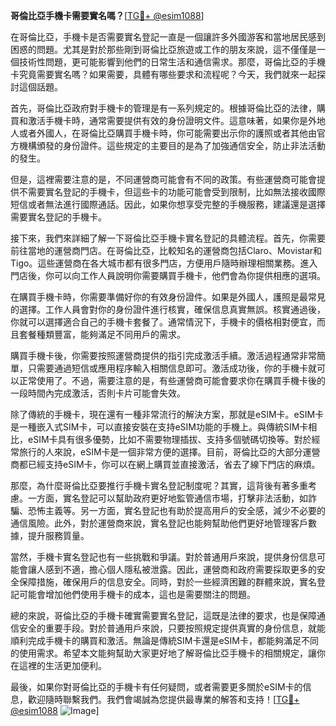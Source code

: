 **哥倫比亞手機卡需要實名嗎？**[[TG💪+ @esim1088](https://t.me/s/esim1088)]

在哥倫比亞，手機卡是否需要實名登記一直是一個讓許多外國游客和當地居民感到困惑的問題。尤其是對於那些剛到哥倫比亞旅遊或工作的朋友來說，這不僅僅是一個技術性問題，更可能影響到他們的日常生活和通信需求。那麼，哥倫比亞的手機卡究竟需要實名嗎？如果需要，具體有哪些要求和流程呢？今天，我們就來一起探討這個話題。

首先，哥倫比亞政府對手機卡的管理是有一系列規定的。根據哥倫比亞的法律，購買和激活手機卡時，通常需要提供有效的身份證明文件。這意味著，如果你是外地人或者外國人，在哥倫比亞購買手機卡時，你可能需要出示你的護照或者其他由官方機構頒發的身份證件。這些規定的主要目的是為了加強通信安全，防止非法活動的發生。

但是，這裡需要注意的是，不同運營商可能會有不同的政策。有些運營商可能會提供不需要實名登記的手機卡，但這些卡的功能可能會受到限制，比如無法接收國際短信或者無法進行國際通話。因此，如果你想享受完整的手機服務，建議還是選擇需要實名登記的手機卡。

接下來，我們來詳細了解一下哥倫比亞手機卡實名登記的具體流程。首先，你需要前往當地的運營商門店。在哥倫比亞，比較知名的運營商包括Claro、Movistar和Tigo。這些運營商在各大城市都有很多門店，方便用戶隨時辦理相關業務。進入門店後，你可以向工作人員說明你需要購買手機卡，他們會為你提供相應的選項。

在購買手機卡時，你需要準備好你的有效身份證件。如果是外國人，護照是最常見的選擇。工作人員會對你的身份證件進行核實，確保信息真實無誤。核實通過後，你就可以選擇適合自己的手機卡套餐了。通常情況下，手機卡的價格相對便宜，而且套餐種類豐富，能夠滿足不同用戶的需求。

購買手機卡後，你需要按照運營商提供的指引完成激活手續。激活過程通常非常簡單，只需要通過短信或應用程序輸入相關信息即可。激活成功後，你的手機卡就可以正常使用了。不過，需要注意的是，有些運營商可能會要求你在購買手機卡後的一段時間內完成激活，否則卡片可能會失效。

除了傳統的手機卡，現在還有一種非常流行的解決方案，那就是eSIM卡。eSIM卡是一種嵌入式SIM卡，可以直接安裝在支持eSIM功能的手機上。與傳統SIM卡相比，eSIM卡具有很多優勢，比如不需要物理插拔、支持多個號碼切換等。對於經常旅行的人來說，eSIM卡是一個非常方便的選擇。目前，哥倫比亞的大部分運營商都已經支持eSIM卡，你可以在網上購買並直接激活，省去了線下門店的麻煩。

那麼，為什麼哥倫比亞要推行手機卡實名登記制度呢？其實，這背後有著多重考慮。一方面，實名登記可以幫助政府更好地監管通信市場，打擊非法活動，如詐騙、恐怖主義等。另一方面，實名登記也有助於提高用戶的安全感，減少不必要的通信風險。此外，對於運營商來說，實名登記也能夠幫助他們更好地管理客戶數據，提升服務質量。

當然，手機卡實名登記也有一些挑戰和爭議。對於普通用戶來說，提供身份信息可能會讓人感到不適，擔心個人隱私被泄露。因此，運營商和政府需要採取更多的安全保障措施，確保用戶的信息安全。同時，對於一些經濟困難的群體來說，實名登記可能會增加他們使用手機卡的成本，這也是需要關注的問題。

總的來說，哥倫比亞的手機卡確實需要實名登記，這既是法律的要求，也是保障通信安全的重要手段。對於普通用戶來說，只要按照規定提供真實的身份信息，就能順利完成手機卡的購買和激活。無論是傳統SIM卡還是eSIM卡，都能夠滿足不同的使用需求。希望本文能夠幫助大家更好地了解哥倫比亞手機卡的相關規定，讓你在這裡的生活更加便利。

最後，如果你對哥倫比亞的手機卡有任何疑問，或者需要更多關於eSIM卡的信息，歡迎隨時聯繫我們。我們會竭誠為您提供最專業的解答和支持！[[TG💪+ @esim1088](https://t.me/s/esim1088) ![Image](https://i.postimg.cc/4NQfJmqS/Snipaste-2025-05-13-00-14-12.png)]